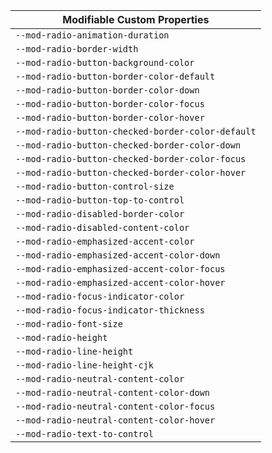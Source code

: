 | Modifiable Custom Properties                      |
| ------------------------------------------------- |
| `--mod-radio-animation-duration`                  |
| `--mod-radio-border-width`                        |
| `--mod-radio-button-background-color`             |
| `--mod-radio-button-border-color-default`         |
| `--mod-radio-button-border-color-down`            |
| `--mod-radio-button-border-color-focus`           |
| `--mod-radio-button-border-color-hover`           |
| `--mod-radio-button-checked-border-color-default` |
| `--mod-radio-button-checked-border-color-down`    |
| `--mod-radio-button-checked-border-color-focus`   |
| `--mod-radio-button-checked-border-color-hover`   |
| `--mod-radio-button-control-size`                 |
| `--mod-radio-button-top-to-control`               |
| `--mod-radio-disabled-border-color`               |
| `--mod-radio-disabled-content-color`              |
| `--mod-radio-emphasized-accent-color`             |
| `--mod-radio-emphasized-accent-color-down`        |
| `--mod-radio-emphasized-accent-color-focus`       |
| `--mod-radio-emphasized-accent-color-hover`       |
| `--mod-radio-focus-indicator-color`               |
| `--mod-radio-focus-indicator-thickness`           |
| `--mod-radio-font-size`                           |
| `--mod-radio-height`                              |
| `--mod-radio-line-height`                         |
| `--mod-radio-line-height-cjk`                     |
| `--mod-radio-neutral-content-color`               |
| `--mod-radio-neutral-content-color-down`          |
| `--mod-radio-neutral-content-color-focus`         |
| `--mod-radio-neutral-content-color-hover`         |
| `--mod-radio-text-to-control`                     |
